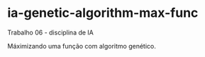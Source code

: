 # ia-genetic-algorithm-max-func

Trabalho 06 - disciplina de IA

Máximizando uma função com algoritmo genético.
